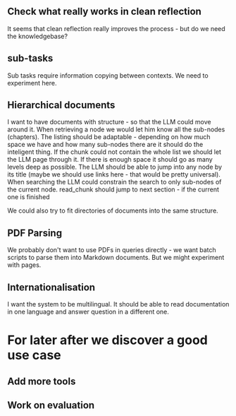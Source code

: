 ## Check what really works in clean reflection
It seems that clean reflection really improves the process - but do we need the knowledgebase?

## sub-tasks
Sub tasks require information copying between contexts. We need to experiment here.

## Hierarchical documents
I want to have documents with structure - so that the LLM could move around it.
When retrieving a node we would let him know all the sub-nodes (chapters).
The listing should be adaptable - depending on how much space we have and how many sub-nodes there are
it should do the inteligent thing. If the chunk could not contain the whole list we should let the LLM
page through it. If there is enough space it should go as many levels deep as possible.
The LLM should be able to jump into any node by its title (maybe we should use links here - that would be 
pretty universal).
When searching the LLM could constrain the search to only sub-nodes of the current node.
read_chunk should jump to next section - if the current one is finished

We could also try to fit directories of documents into the same structure.

## PDF Parsing
We probably don't want to use PDFs in queries directly - we want batch scripts to parse them into Markdown documents.
But we might experiment with pages.

## Internationalisation
I want the system to be multilingual. It should be able to read documentation in one language and answer
question in a different one.

# For later after we discover a good use case

## Add more tools

## Work on evaluation

